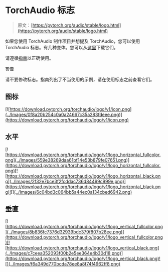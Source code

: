 # TorchAudio 标志

> 原文：[https://pytorch.org/audio/stable/logo.html](https://pytorch.org/audio/stable/logo.html)

如果您使用 TorchAudio 制作项目并想提及 TorchAudio，您可以使用 TorchAudio 标志。有几种变体。您可以从[这里](https://download.pytorch.org/torchaudio/logo/v1.zip)下载它们。

请遵循[指南](https://download.pytorch.org/torchaudio/logo/v1/guidelines.pdf)以正确使用。

警告

请不要修改标志。指南列出了不当使用的示例，请在使用标志之前查看它们。

## 图标[](#icon "跳转到此标题的永久链接")

[![https://download.pytorch.org/torchaudio/logo/v1/icon.png](../Images/0f8a20b254c0a0a24667c35a283fdeee.png)](https://download.pytorch.org/torchaudio/logo/v1/icon.png)

## 水平[](#horizontal "跳转到此标题的永久链接")

[![https://download.pytorch.org/torchaudio/logo/v1/logo_horizontal_fullcolor.png](../Images/559e38269daa61bf14e53b879fe07651.png)](https://download.pytorch.org/torchaudio/logo/v1/logo_horizontal_fullcolor.png)[![https://download.pytorch.org/torchaudio/logo/v1/logo_horizontal_black.png](../Images/2f32e7bce3f2fcddac736d84499c999e.png)](https://download.pytorch.org/torchaudio/logo/v1/logo_horizontal_black.png)![](../Images/6c04bd3c064bb5a44ec0a134cbed6942.png)

## 垂直[](#vertical "跳转到此标题的永久链接")

[![https://download.pytorch.org/torchaudio/logo/v1/logo_vertical_fullcolor.png](../Images/8b836fc7376d32939bdc379f807b28ee.png)](https://download.pytorch.org/torchaudio/logo/v1/logo_vertical_fullcolor.png)[![https://download.pytorch.org/torchaudio/logo/v1/logo_vertical_black.png](../Images/c7ceea352093f00b2e5ee364e4b30d18.png)](https://download.pytorch.org/torchaudio/logo/v1/logo_vertical_black.png)![](../Images/f6a349d770bcda78ee8a8f74f4962ff8.png)
